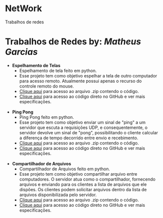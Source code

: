 # NetWork
Trabalhos de redes

<h1> Trabalhos de Redes by: <i>Matheus Garcias</i></h1>
<ol>

  <li type='disc'>
  <b>Espelhamento de Telas</b>
    <ol>
      <li type='disc'>
        Espelhamento de tela feito em python. </br>
        <li type='disc'>
          Esse projeto tem como objetivo espelhar a tela de outro computador para acesso remoto. Atualmente possui apenas o recurso do controle remoto do mouse. </br>
        </li>
        <li type='disc'>
          <a href='https://github.com/Uberraschung/NetWork/raw/master/Espelhamento%20de%20Tela%20-%20Mouse.zip'>Clique aqui</a> para acesso ao arquivo .zip contendo o código.
        </li>
        <li type='disc'>
          <a href='https://github.com/Uberraschung/NetWork/tree/master/Espelhamento%20de%20Tela%20-%20Mouse'>Clique aqui</a> para acesso ao código direto no GitHub e ver mais especificações.
        </li>
      </li>
    </ol>
  </li>
  </br>
  <li type='disc'>
    <b>Ping Pong</b>
    <ol>
      <li type='disc'>
        Ping Pong feito em python. </br>
        <li type='disc'>
          Esse projeto tem como objetivo enviar um sinal de "ping" a um servidor que escuta a requisições UDP, e consequentemente, o servidor devolve um sinal de "pong", possibilitando o cliente calcular a diferença de tempo decorrido entre envio e recebimento. </br>
        </li>
        <li type='disc'>
          <a href='https://github.com/Uberraschung/NetWork/blob/master/Ping-Pong.zip'>Clique aqui</a> para acesso ao arquivo .zip contendo o código.
        </li>
        <li type='disc'>
          <a href='https://github.com/Uberraschung/NetWork/tree/master/Ping%20Pong'>Clique aqui</a> para acesso ao código direto no GitHub e ver mais especificações.
        </li>
      </li>
    </ol>
  </li>
  </br>
  <li type='disc'>
    <b>Compartilhador de Arquivos</b>
    <ol>
      <li type='disc'>
        Compartilhador de Arquivos feito em python. </br>
        <li type='disc'>
          Esse projeto tem como objetivo compartilhar arquivo entre computadores. O servidor atua como o compartilhador, fornecendo arquivos e enviando para os clientes a lista de arquivos que ele dispões. Os clientes podem solicitar arquivos dentro da lista de arquivos disponibilizada pelo servidor. </br>
        </li>
        <li type='disc'>
          <a href='https://github.com/Uberraschung/NetWork/blob/master/file_sharer.zip'>Clique aqui</a> para acesso ao arquivo .zip contendo o código.
        </li>
        <li type='disc'>
          <a href='https://github.com/Uberraschung/NetWork/tree/master/Compartilhador%20de%20Arquivos'>Clique aqui</a> para acesso ao código direto no GitHub e ver mais especificações.
        </li>
      </li>
    </ol>
  </li>

</ol>
